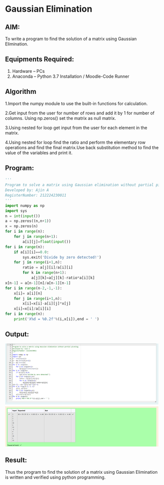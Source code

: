 # Gaussian Elimination

## AIM:
To write a program to find the solution of a matrix using Gaussian Elimination.

## Equipments Required:
1. Hardware – PCs
2. Anaconda – Python 3.7 Installation / Moodle-Code Runner

## Algorithm

1.Import the numpy module to use the built-in functions for calculation.

2.Get input from the user for number of rows and add it by 1 for number of columns. Using np.zeros() set the matrix as null matrix.

3.Using nested for loop get input from the user for each element in the matrix.

4.Using nested for loop find the ratio and perform the elementary row operations and find the final matrix.Use back substitution method to find the value of the variables and print it.


## Program:
```python
'''
Program to solve a matrix using Gaussian elimination without partial pivoting.
Developed by: Ajin A
RegisterNumber: 212224230011
'''
import numpy as np
import sys
n = int(input())
a = np.zeros((n,n+1))
x = np.zeros(n)
for i in range(n):
    for j in range(n+1):
        a[i][j]=float(input())
for i in range(n):
    if a[i][i]==0.0:
        sys.exit('Divide by zero detected!')
    for j in range(i+1,n):
        ratio = a[j][i]/a[i][i]
        for k in range(n+1):
            a[j][k]=a[j][k]-ratio*a[i][k]
x[n-1] = a[n-1][n]/a[n-1][n-1]
for i in range(n-2,-1,-1):
    x[i]= a[i][n]
    for j in range(i+1,n):
        x[i]=x[i]-a[i][j]*x[j]
    x[i]=x[i]/a[i][i]
for i in range(n):
    print('X%d = %0.2f'%(i,x[i]),end = ' ')
```

## Output:

![output](image.png)


## Result:
Thus the program to find the solution of a matrix using Gaussian Elimination is written and verified using python programming.

